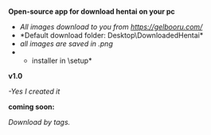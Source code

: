 **Open-source app for download hentai on your pc**
 
- *All images download to you from https://gelbooru.com/*
- *Default download folder: Desktop\DownloadedHentai\*
- *all images are saved in .png*
- * installer in \setup*


**v1.0** 

*-Yes I created it*

**coming soon:**

*Download by tags.*
